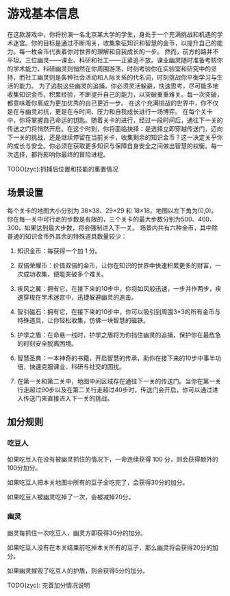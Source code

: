 # 游戏基本信息
在这款游戏中，你将扮演一名北京某大学的学生，身处于一个充满挑战和机遇的学术迷宫。你的目标是通过不断闯关，收集象征知识和智慧的金币，以提升自己的能力。每一枚金币代表着你对世界的理解和自我成长的一步。
然而，前方的路并不平坦。三位幽灵——课业、科研和社工——正紧追不放。课业幽灵随时准备考核你的学术能力，科研幽灵则悄然在你周围游荡，时刻考验你在实验室和研究中的坚持，而社工幽灵则是各种社会活动和人际关系的代名词，时刻挑战你平衡学习与生活的能力。
为了逃脱这些幽灵的追捕，你必须灵活躲避，快速思考，尽可能多地收集知识金币，积累经验，不断提升自己的能力，以突破重重难关。每一次突破，都意味着你离成为更加优秀的自己更近一步。
在这个充满挑战的世界中，你不仅是在与幽灵对抗，更是在与时间、压力和自我成长进行一场博弈。
在每个关卡中，你将掌握自己命运的钥匙。随着关卡的进行，经过一段时间后，通往下一关的传送之门将悄然开启。在这个时刻，你将面临抉择：是选择立即穿越传送门，迈向下一关的挑战，还是继续停留在当前关卡，收集剩余的知识金币？这一决定关乎你的成长与安全。你必须在获取更多知识与保障自身安全之间做出智慧的权衡。每一次选择，都将影响你最终的冒险进程。

TODO(zyc):抓捕后位置和技能的重置情况

## 场景设置
每个关卡的地图大小分别为 38×38、29×29 和 18×18，地图以左下角为(0,0)。你在每一关中可行走的步数是有限的，三个关卡的最大步数分别为500、400、300，如果达到最大步数，将会强制进入下一关。
场景内共有六种金币，其中除普通的知识金币外其余的特殊道具数量较少：

1. 知识金币：每获得一个加 1 分。

2. 双倍荣耀币：价值双倍的金币，让你在知识的世界中快速积累更多的财富，一次成功收集，便能突破多个难关。

3. 疾风之翼：拥有它，在接下来的10步中，你将如风般迅速，一步并作两步，疾速穿梭在学术迷宫中，迅捷躲避幽灵的追击。

4. 智引磁石：拥有它，在接下来的10步中，你可以吸引到周围3*3的所有金币与特殊道具，让你轻松收集，仿佛一块智慧的磁铁。

5. 护学之盾：在命悬一线时，护学之盾将为你挡住幽灵的追捕，保护你在最危急的时刻安全脱离困境。

6. 智慧圣典：一本神奇的书籍，开启智慧的传承，助你在接下来的10步中事半功倍，快速克服课业、科研与社交的困扰。

7. 在第一关和第二关中，地图中间区域存在通往下一关的传送门。当你在第一关行走超过90步以及在第二关行走超过40步时，传送门会开启，你可以通过进入传送门来直接进入下一关的挑战。

## 加分规则

### 吃豆人

如果吃豆人在没有被幽灵抓住的情况下，一命连续获得 100 分，则会获得额外的100分加分。

如果吃豆人把本关地图中所有的豆子全吃完了，会获得30分的加分。

如果吃豆人被幽灵吃掉了一次，会被减掉20分。

### 幽灵

幽灵每抓住一次吃豆人，幽灵方即获得30分的加分。

如果吃豆人没有在本关结束前吃掉本关所有的豆子，那么幽灵将会获得20分的加分。

如果幽灵摧毁了吃豆人的护盾，则会获得5分的加分。

TODO(zyc): 完善加分情况说明

